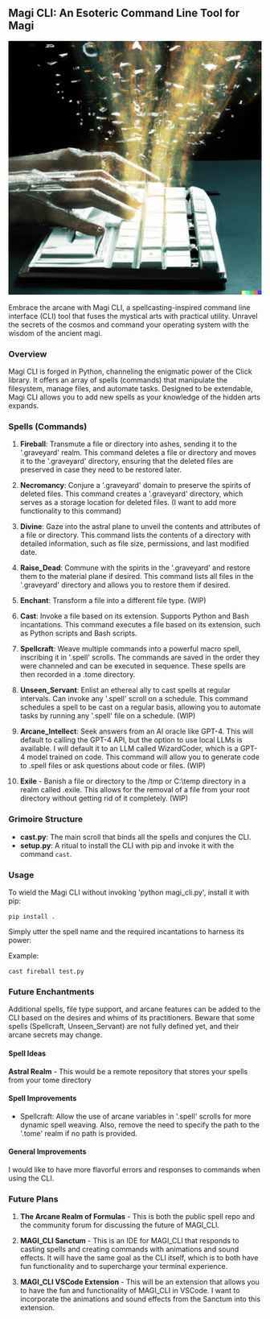 ## Magi CLI: An Esoteric Command Line Tool for Magi

![banner](MAGI_Keys.png)


Embrace the arcane with Magi CLI, a spellcasting-inspired command line interface (CLI) tool that fuses the mystical arts with practical utility. Unravel the secrets of the cosmos and command your operating system with the wisdom of the ancient magi.

### Overview

Magi CLI is forged in Python, channeling the enigmatic power of the Click library. It offers an array of spells (commands) that manipulate the filesystem, manage files, and automate tasks. Designed to be extendable, Magi CLI allows you to add new spells as your knowledge of the hidden arts expands.

### Spells (Commands)

1. **Fireball**: Transmute a file or directory into ashes, sending it to the '.graveyard' realm. This command deletes a file or directory and moves it to the '.graveyard' directory, ensuring that the deleted files are preserved in case they need to be restored later.

2. **Necromancy**: Conjure a '.graveyard' domain to preserve the spirits of deleted files. This command creates a '.graveyard' directory, which serves as a storage location for deleted files. (I want to add more functionality to this command)

3. **Divine**: Gaze into the astral plane to unveil the contents and attributes of a file or directory. This command lists the contents of a directory with detailed information, such as file size, permissions, and last modified date.

4. **Raise_Dead**: Commune with the spirits in the '.graveyard' and restore them to the material plane if desired. This command lists all files in the '.graveyard' directory and allows you to restore them if desired.

5. **Enchant**: Transform a file into a different file type. (WIP)

6. **Cast**: Invoke a file based on its extension. Supports Python and Bash incantations. This command executes a file based on its extension, such as Python scripts and Bash scripts.

7. **Spellcraft**: Weave multiple commands into a powerful macro spell, inscribing it in '.spell' scrolls. The commands are saved in the order they were channeled and can be executed in sequence. These spells are then recorded in a .tome directory.

8. **Unseen_Servant**: Enlist an ethereal ally to cast spells at regular intervals. Can invoke any '.spell' scroll on a schedule. This command schedules a spell to be cast on a regular basis, allowing you to automate tasks by running any '.spell' file on a schedule. (WIP)

9.  **Arcane_Intellect**: Seek answers from an AI oracle like GPT-4. This will default to calling the GPT-4 API, but the option to use local LLMs is available. I will default it to an LLM called WizardCoder, which is a GPT-4 model trained on code. This command will allow you to generate code to .spell files or ask questions about code or files. (WIP)

10. **Exile** - Banish a file or directory to the /tmp or C:\temp directory in a realm called .exile. This allows for the removal of a file from your root directory without getting rid of it completely. (WIP)

### Grimoire Structure

- **cast.py**: The main scroll that binds all the spells and conjures the CLI.
- **setup.py**: A ritual to install the CLI with pip and invoke it with the command `cast`.

### Usage

To wield the Magi CLI without invoking 'python magi_cli.py', install it with pip:

```
pip install .
```

Simply utter the spell name and the required incantations to harness its power:

Example:

```
cast fireball test.py
```

### Future Enchantments

Additional spells, file type support, and arcane features can be added to the CLI based on the desires and whims of its practitioners. Beware that some spells (Spellcraft, Unseen_Servant) are not fully defined yet, and their arcane secrets may change.

#### Spell Ideas

**Astral Realm** - This would be a remote repository that stores your spells from your tome directory 

#### Spell Improvements

- Spellcraft: Allow the use of arcane variables in '.spell' scrolls for more dynamic spell weaving. Also, remove the need to specify the path to the '.tome' realm if no path is provided.

#### General Improvements

I would like to have more flavorful errors and responses to commands when using the CLI.

### Future Plans

1. **The Arcane Realm of Formulas** - This is both the public spell repo and the community forum for discussing the future of MAGI_CLI. 

2. **MAGI_CLI Sanctum** - This is an IDE for MAGI_CLI that responds to casting spells and creating commands with animations and sound effects. It will have the same goal as the CLI itself, which is to both have fun functionality and to supercharge your terminal experience.

3. **MAGI_CLI VSCode Extension** - This will be an extension that allows you to have the fun and functionality of MAGI_CLI in VSCode. I want to incorporate the animations and sound effects from the Sanctum into this extension.